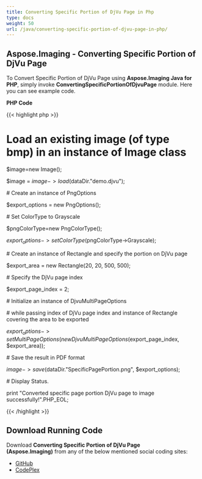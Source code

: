 ```yaml
---
title: Converting Specific Portion of DjVu Page in Php
type: docs
weight: 50
url: /java/converting-specific-portion-of-djvu-page-in-php/
---
```


## **Aspose.Imaging - Converting Specific Portion of DjVu Page**
To Convert Specific Portion of DjVu Page using **Aspose.Imaging Java for PHP**, simply invoke **ConvertingSpecificPortionOfDjvuPage** module. Here you can see example code.

**PHP Code**

{{< highlight php >}}

 # Load an existing image (of type bmp) in an instance of Image class

$image=new Image();

$image = $image->load($dataDir."demo.djvu");

\# Create an instance of PngOptions

$export_options = new PngOptions();

\# Set ColorType to Grayscale

$pngColorType=new PngColorType();

$export_options->setColorType($pngColorType->Grayscale);

\# Create an instance of Rectangle and specify the portion on DjVu page

$export_area = new Rectangle(20, 20, 500, 500);

\# Specify the DjVu page index

$export_page_index = 2;

\# Initialize an instance of DjvuMultiPageOptions

\# while passing index of DjVu page index and instance of Rectangle covering the area to be exported

$export_options->setMultiPageOptions(new DjvuMultiPageOptions($export_page_index, $export_area));

\# Save the result in PDF format

$image->save($dataDir."SpecificPagePortion.png", $export_options);

\# Display Status.

print "Converted specific page portion DjVu page to image successfully!".PHP_EOL;

{{< /highlight >}}
## **Download Running Code**
Download **Converting Specific Portion of DjVu Page (Aspose.Imaging)** from any of the below mentioned social coding sites:

- [GitHub](https://github.com/asposeimaging/Aspose.Imaging-for-Java/blob/master/Plugins/Aspose_Imaging_Java_for_PHP/src/aspose/imaging/ManagingDjVuFormat/ConvertingSpecificPortionOfDjvuPage.php)
- [CodePlex](https://asposeimagingjavaphp.codeplex.com/SourceControl/latest#src/aspose/imaging/ManagingDjVuFormat/ConvertingSpecificPortionOfDjvuPage.php)
